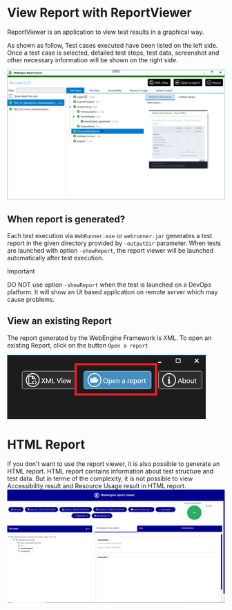 # View Report with ReportViewer
ReportViewer is an application to view test results in a graphical way.

As shown as follow, Test cases executed have been listed on the left side.
Once a test case is selected, detailed test steps, test data, screenshot and other necessary information will be shown on the right side.

![Report Viewer](../images/report-viewer.png)


## When report is generated?
Each test execution via `WebRunner.exe` or `webrunner.jar` generates a test report in the given directory provided by `-outputDir` parameter.
When tests are launched with option `-showReport`, the report viewer will be launched automatically after test execution.

> [!IMPORTANT]
> DO NOT use option `-showReport` when the test is launched on a DevOps platform.
> It will show an UI based application on remote server which may cause problems.



## View an existing Report
The report generated by the WebEngine Framework is XML. To open an existing Report, click on the button `Open a report`

![Report Viewer Open](../images/report-viewer-open.png)


# HTML Report
If you don't want to use the report viewer, it is also possible to generate an HTML report.
HTML report contains information about test structure and test data.
But in terme of the complexity, it is not possible to view Accessibility result and Resource Usage result in HTML report.
![Html report viewer](../images/img-report-html.png)

